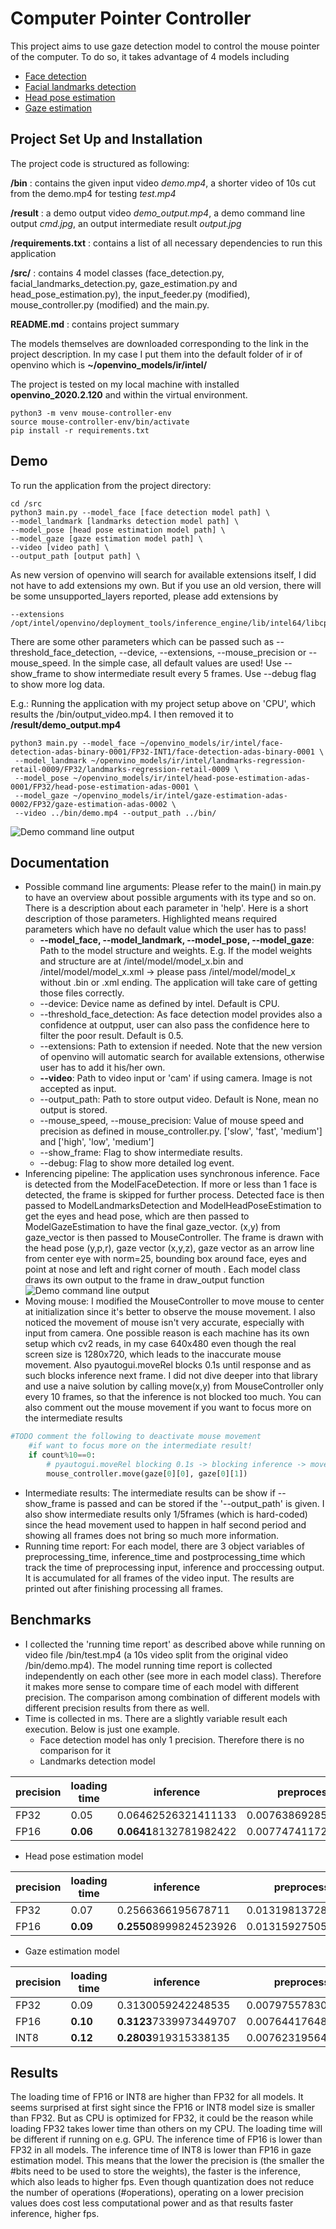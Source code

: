 # Computer Pointer Controller

This project aims to use gaze detection model to control the mouse pointer of the computer. To do so, it takes advantage of 4 models including
  * [Face detection](https://docs.openvinotoolkit.org/latest/_models_intel_face_detection_adas_binary_0001_description_face_detection_adas_binary_0001.html)
  * [Facial landmarks detection](https://docs.openvinotoolkit.org/latest/_models_intel_landmarks_regression_retail_0009_description_landmarks_regression_retail_0009.html)
  * [Head pose estimation](https://docs.openvinotoolkit.org/latest/_models_intel_head_pose_estimation_adas_0001_description_head_pose_estimation_adas_0001.html )
  * [Gaze estimation](https://docs.openvinotoolkit.org/latest/_models_intel_gaze_estimation_adas_0002_description_gaze_estimation_adas_0002.html )


## Project Set Up and Installation

The project code is structured as following:

**/bin** : contains the given input video *demo.mp4*, a shorter video of 10s cut from the demo.mp4 for testing *test.mp4*

**/result** : a demo output video *demo_output.mp4*, a demo command line output *cmd.jpg*, an output intermediate result *output.jpg*

**/requirements.txt** : contains a list of all necessary dependencies to run this application

**/src/** : contains 4 model classes (face_detection.py, facial_landmarks_detection.py, gaze_estimation.py and head_pose_estimation.py), the input_feeder.py (modified), mouse_controller.py (modified) and the main.py.

**README.md** : contains project summary

The models themselves are downloaded corresponding to the link in the project description. In my case I put them into the default folder of ir of openvino which is **~/openvino_models/ir/intel/**

The project is tested on my local machine with installed **openvino_2020.2.120** and within the virtual environment.

```console
python3 -m venv mouse-controller-env
source mouse-controller-env/bin/activate
pip install -r requirements.txt
```

## Demo
To run the application from the project directory:
```console
cd /src
python3 main.py --model_face [face detection model path] \
--model_landmark [landmarks detection model path] \
--model_pose [head pose estimation model path] \
--model_gaze [gaze estimation model path] \
--video [video path] \
--output_path [output path] \
```
As new version of openvino will search for available extensions itself, I did not have to add extensions my own. But if you use an old version, there will be some unsupported_layers reported, please add extensions by
```console
--extensions /opt/intel/openvino/deployment_tools/inference_engine/lib/intel64/libcpu_extension_sse4.so
```

There are some other parameters which can be passed such as --threshold_face_detection, --device,  --extensions, --mouse_precision or --mouse_speed. In the simple case, all default values are used! Use --show_frame to show intermediate result every 5 frames. Use --debug flag to show more log data.

E.g.: Running the application with my project setup above on 'CPU', which results the /bin/output_video.mp4. I then removed it to  **/result/demo_output.mp4**
```console
python3 main.py --model_face ~/openvino_models/ir/intel/face-detection-adas-binary-0001/FP32-INT1/face-detection-adas-binary-0001 \
 --model_landmark ~/openvino_models/ir/intel/landmarks-regression-retail-0009/FP32/landmarks-regression-retail-0009 \
 --model_pose ~/openvino_models/ir/intel/head-pose-estimation-adas-0001/FP32/head-pose-estimation-adas-0001 \
 --model_gaze ~/openvino_models/ir/intel/gaze-estimation-adas-0002/FP32/gaze-estimation-adas-0002 \
 --video ../bin/demo.mp4 --output_path ../bin/
```

![Demo command line output](./result/cmd.jpg)

## Documentation

  * Possible command line arguments: Please refer to the main() in main.py to have an overview about possible arguments with its type and so on. There is a description about each parameter in 'help'. Here is a short description of those parameters. Highlighted means required parameters which have no default value which the user has to pass!
      * **--model_face, --model_landmark, --model_pose, --model_gaze**: Path to the model structure and weights. E.g. If the model weights and structure are at /intel/model/model_x.bin and /intel/model/model_x.xml -> please pass /intel/model/model_x without .bin or .xml ending. The application will take care of getting those files correctly.
      * --device: Device name as defined by intel. Default is CPU.
      * --threshold_face_detection: As face detection model provides also a confidence at outpput, user can also pass the confidence here to filter the poor result. Default is 0.5.
      * --extensions: Path to extension if needed. Note that the new version of openvino will automatic search for available extensions, otherwise user has to add it his/her own.
      * **--video**: Path to video input or 'cam' if using camera. Image is not accepted as input.
      * --output_path: Path to store output video. Default is None, mean no output is stored.
      * --mouse_speed, --mouse_precision: Value of mouse speed and precision as defined in mouse_controller.py. ['slow', 'fast', 'medium'] and ['high', 'low', 'medium']
      * --show_frame: Flag to show intermediate results.
      * --debug: Flag to show more detailed log event.
  * Inferencing pipeline: The application uses synchronous inference. Face is detected from the ModelFaceDetection. If more or less than 1 face is detected, the frame is skipped for further process. Detected face is then passed to ModelLandmarksDetection and ModelHeadPoseEstimation to get the eyes and head pose, which are then passed to ModelGazeEstimation to have the final gaze_vector. (x,y) from gaze_vector is then passed to MouseController. The frame is drawn with the head pose (y,p,r), gaze vector (x,y,z), gaze vector as an arrow line from center eye with norm=25, bounding box around face, eyes and point at nose and left and right corner of mouth . Each model class draws its own output to the frame in draw_output function
  ![Demo command line output](./result/output.jpg)
  * Moving mouse: I modified the MouseController to move mouse to center at initialization since it's better to observe the mouse movement. I also noticed the movement of mouse isn't very accurate, especially with input from camera. One possible reason is each machine has its own setup which cv2 reads, in my case 640x480 even though the real screen size is 1280x720, which leads to the inaccurate mouse movement. Also pyautogui.moveRel blocks 0.1s until response and as such blocks inference next frame. I did not dive deeper into that library and use a naive solution by calling move(x,y) from MouseController only every 10 frames, so that the inference is not blocked too much. You can also comment out the mouse movement if you want to focus more on the intermediate results
  ```python
  #TODO comment the following to deactivate mouse movement
      #if want to focus more on the intermediate result!
      if count%10==0:
          # pyautogui.moveRel blocking 0.1s -> blocking inference -> move only every 10 frames
          mouse_controller.move(gaze[0][0], gaze[0][1])
  ```
  * Intermediate results: The intermediate results can be show if --show_frame is passed and can be stored if the '--output_path' is given. I also show intermediate results only 1/5frames (which is hard-coded) since the head movement used to happen in half second period and showing all frames does not bring so much more information.
  * Running time report: For each model, there are 3 object variables of preprocessing_time, inference_time and postprocessing_time which track the time of preprocessing input, inference and proccessing output. It is accumulated for all frames of the video input. The results are printed out after finishing processing all frames.

## Benchmarks
* I collected the 'running time report' as described above while running on video file /bin/test.mp4 (a 10s video split from the original video /bin/demo.mp4). The model running time report is collected independently on each other (see more in each model class). Therefore it makes more sense to compare time of each model with different precision. The comparison among combination of different models with different precision results from there as well.
* Time is collected in ms. There are a slightly variable result each execution. Below is just one example.
  * Face detection model has only 1 precision. Therefore there is no comparison for it
  * Landmarks detection model

|precision | loading time | inference | preprocessing | postprocessing |
| --- | --- | --- | --- | --- |
|FP32 |0.05 | 0.06462526321411133|0.007638692855834961 |0.009402036666870117 |
|FP16 |**0.06** | **0.0641**8132781982422 |0.0077474117279052734|0.009356498718261719 |

  * Head pose estimation model

|precision | loading time | inference | preprocessing | postprocessing |
| --- | --- | --- | --- | --- |
|FP32 |0.07 |0.2566366195678711|0.013198137283325195|0.0461122989654541|
|FP16 |**0.09**| **0.2550**8999824523926 |0.01315927505493164| 0.04545283317565918 |

  * Gaze estimation model

|precision | loading time | inference | preprocessing | postprocessing |
| --- | --- | --- | --- | --- |
|FP32 |0.09 |0.3130059242248535|0.007975578308105469|0.022005796432495117|
|FP16 |**0.10**| **0.3123**7339973449707|0.007644176483154297|0.022309064865112305  
|INT8 |**0.12**|**0.2803**919315338135 |0.007623195648193359| 0.02169322967529297 |    

## Results

The loading time of FP16 or INT8 are higher than FP32 for all models. It seems surprised at first sight since the FP16 or INT8 model size is smaller than FP32. But as CPU is optimized for FP32, it could be the reason while loading FP32 takes lower time than others on my CPU. The loading time will be different if running on e.g. GPU. The inference time of FP16 is lower than FP32 in all models. The inference time of INT8 is lower than FP16 in gaze estimation model. This means that the lower the precision is (the smaller the #bits need to be used to store the weights), the faster is the inference, which also leads to higher fps. Even though quantization does not reduce the number of operations (#operations), operating on a lower precision values does cost less computational power and as that results faster inference, higher fps.
